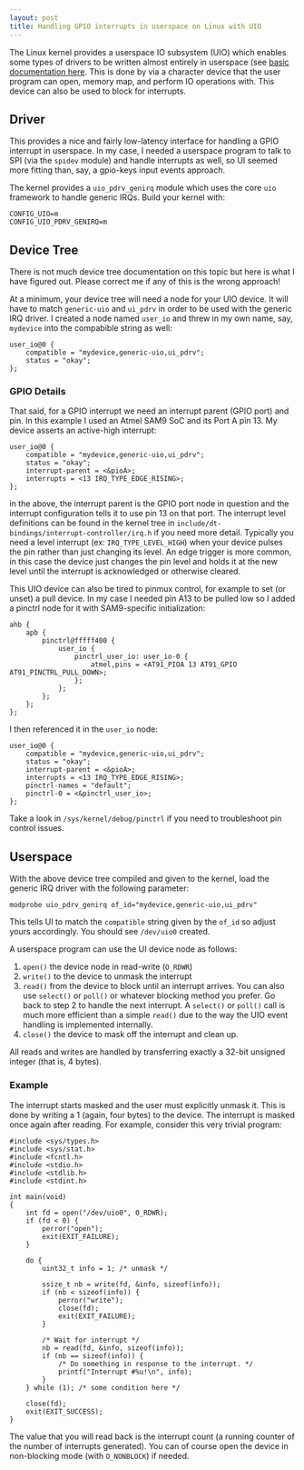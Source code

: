 ```yaml
---
layout: post
title: Handling GPIO interrupts in userspace on Linux with UIO
---
```


The Linux kernel provides a userspace IO subsystem (UIO) which enables some
types of drivers to be written almost entirely in userspace (see [basic documentation here](https://www.kernel.org/doc/htmldocs/uio-howto/). This is done by
via a character device that the user program can open, memory map, and
perform IO operations with. This device can also be used to block for
interrupts.

## Driver

This provides a nice and fairly low-latency interface for handling a GPIO
interrupt in userspace. In my case, I needed a userspace program to talk to
SPI (via the `spidev` module) and handle interrupts as well, so UI seemed more
fitting than, say, a gpio-keys input events approach.

The kernel provides a `uio_pdrv_genirq` module which uses the core `uio`
framework to handle generic IRQs. Build your kernel with:

    CONFIG_UIO=m
    CONFIG_UIO_PDRV_GENIRQ=m

## Device Tree

There is not much device tree documentation on this topic but here is what I
have figured out. Please correct me if any of this is the wrong approach!

At a minimum, your device tree will need a node for your UIO device. It will
have to match `generic-uio` and `ui_pdrv` in order to be used with the generic
IRQ driver. I created a node named `user_io` and threw in my own name, say,
`mydevice` into the compabible string as well:

    user_io@0 {
        compatible = "mydevice,generic-uio,ui_pdrv";
        status = "okay";
    };

### GPIO Details

That said, for a GPIO interrupt we need an interrupt parent (GPIO port) and
pin. In this example I used an Atmel SAM9 SoC and its Port A pin 13. My
device asserts an active-high interrupt:

    user_io@0 {
        compatible = "mydevice,generic-uio,ui_pdrv";
        status = "okay";
        interrupt-parent = <&pioA>;
        interrupts = <13 IRQ_TYPE_EDGE_RISING>;
    };

in the above, the interrupt parent is the GPIO port node in question and the
interrupt configuration tells it to use pin 13 on that port.  The interrupt
level definitions can be found in the kernel tree in
`include/dt-bindings/interrupt-controller/irq.h` if you need more detail.
Typically you need a level interrupt (ex: `IRQ_TYPE_LEVEL_HIGH`) when your
device pulses the pin rather than just changing its level.  An edge trigger is
more common, in this case the device just changes the pin level and holds it
at the new level until the interrupt is acknowledged or otherwise cleared.

This UIO device can also be tired to pinmux control, for example to set (or
unset) a pull device. In my case I needed pin A13 to be pulled low so I added a
pinctrl node for it with SAM9-specific initialization:

    ahb {
        apb {
            pinctrl@fffff400 {
                user_io {
                    pinctrl_user_io: user_io-0 {
                        atmel,pins = <AT91_PIOA 13 AT91_GPIO AT91_PINCTRL_PULL_DOWN>;
                    };
                };
            };
        };
    };

I then referenced it in the `user_io` node:

    user_io@0 {
        compatible = "mydevice,generic-uio,ui_pdrv";
        status = "okay";
        interrupt-parent = <&pioA>;
        interrupts = <13 IRQ_TYPE_EDGE_RISING>;
        pinctrl-names = "default";
        pinctrl-0 = <&pinctrl_user_io>;
    };

Take a look in `/sys/kernel/debug/pinctrl` if you need to troubleshoot pin
control issues.

## Userspace

With the above device tree compiled and given to the kernel, load the generic
IRQ driver with the following parameter:

    modprobe uio_pdrv_genirq of_id="mydevice,generic-uio,ui_pdrv"

This tells UI to match the `compatible` string given by the `of_id` so adjust
yours accordingly. You should see `/dev/uio0` created.

A userspace program can use the UI device node as follows:

1. `open()` the device node in read-write (`O_RDWR`)
2. `write()` to the device to unmask the interrupt
3. `read()` from the device to block until an interrupt arrives. You can also use `select()` or `poll()` or whatever blocking method you prefer. Go back to step 2 to handle the next interrupt.  A `select()` or `poll()` call is much more efficient than a simple `read()` due to the way the UIO event handling is implemented internally.
4. `close()` the device to mask off the interrupt and clean up.

All reads and writes are handled by transferring exactly a 32-bit unsigned
integer (that is, 4 bytes).

### Example

The interrupt starts masked and the user must explicitly unmask it. This is
done by writing a 1 (again, four bytes) to the device. The interrupt is masked
once again after reading. For example, consider this very trivial program:

    #include <sys/types.h>
    #include <sys/stat.h>
    #include <fcntl.h>
    #include <stdio.h>
    #include <stdlib.h>
    #include <stdint.h>

    int main(void)
    {
        int fd = open("/dev/uio0", O_RDWR);
        if (fd < 0) {
            perror("open");
            exit(EXIT_FAILURE);
        }

        do {
            uint32_t info = 1; /* unmask */

            ssize_t nb = write(fd, &info, sizeof(info));
            if (nb < sizeof(info)) {
                perror("write");
                close(fd);
                exit(EXIT_FAILURE);
            }

            /* Wait for interrupt */
            nb = read(fd, &info, sizeof(info));
            if (nb == sizeof(info)) {
                /* Do something in response to the interrupt. */
                printf("Interrupt #%u!\n", info);
            }
        } while (1); /* some condition here */

        close(fd);
        exit(EXIT_SUCCESS);
    }

The value that you will read back is the interrupt count (a running counter of
the number of interrupts generated). You can of course open the device in
non-blocking mode (with `O_NONBLOCK`) if needed.

